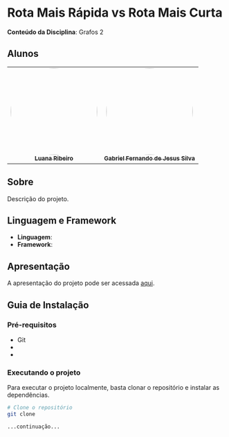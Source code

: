 # Rota Mais Rápida vs Rota Mais Curta

**Conteúdo da Disciplina**: Grafos 2

## Alunos

<table>
  <tr>
    <td align="center"><a href="https://github.com/luanasoares0901"><img style="border-radius: 60%;" src="https://github.com/luanasoares0901.png" width="200px;" alt=""/><br /><sub><b>Luana Ribeiro</b></sub></a><br /></td>
    <td align="center"><a href="https://github.com/MMcLovin"><img style="border-radius: 60%;" src="https://github.com/MMcLovin.png" width="200px;" alt=""/><br /><sub><b>Gabriel Fernando de Jesus Silva</b></sub></a><br /></td>
  </tr>
</table>

## Sobre

Descrição do projeto.

## Linguagem e Framework

* **Linguagem**: 
* **Framework**: 

## Apresentação

A apresentação do projeto pode ser acessada [aqui](https://www.youtube.com).

## Guia de Instalação

### Pré-requisitos

- Git
- 
- 

### Executando o projeto

Para executar o projeto localmente, basta clonar o repositório e instalar as dependências.

```bash
# Clone o repositório
git clone 

...continuação...
```